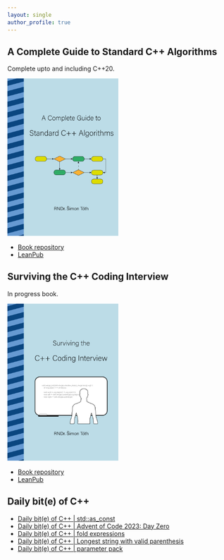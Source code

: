 ```yaml
---
layout: single
author_profile: true
---
```


## A Complete Guide to Standard C++ Algorithms

Complete upto and including C++20.

[<img src="assets/images/book_algorithms_cover.png" width="50%">](https://leanpub.com/cpp-algorithms-guide)

- [Book repository](https://github.com/HappyCerberus/book-cpp-algorithms)
- [LeanPub](https://leanpub.com/cpp-algorithms-guide)

## Surviving the C++ Coding Interview

In progress book.

[<img src="assets/images/book_coding_interview_cover.png" width="50%">](https://leanpub.com/cpp-coding-interview)

- [Book repository](https://leanpub.com/cpp-coding-interview)
- [LeanPub](https://leanpub.com/cpp-coding-interview)

## Daily bit(e) of C++

<ul>
<!-- SUBSTACK:START --><li><a href="https://simontoth.substack.com/p/daily-bite-of-c-stdas_const">Daily bit&lpar;e&rpar; of C++ | std::as_const</a></li><li><a href="https://simontoth.substack.com/p/daily-bite-of-c-advent-of-code-2023">Daily bit&lpar;e&rpar; of C++ | Advent of Code 2023: Day Zero</a></li><li><a href="https://simontoth.substack.com/p/daily-bite-of-c-fold-expressions">Daily bit&lpar;e&rpar; of C++ | fold expressions</a></li><li><a href="https://simontoth.substack.com/p/daily-bite-of-c-longest-string-with">Daily bit&lpar;e&rpar; of C++ | Longest string with valid parenthesis</a></li><li><a href="https://simontoth.substack.com/p/daily-bite-of-c-parameter-pack">Daily bit&lpar;e&rpar; of C++ | parameter pack</a></li><!-- SUBSTACK:END -->
</ul>